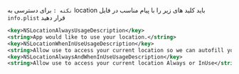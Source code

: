 
`نکته :`  برای دسترسی به location باید کلید های زیر را با پیام مناسب
در فایل `info.plist` قرار دهید

```xml
<key>NSLocationAlwaysUsageDescription</key>
<string>App would like to use your location.</string>
<key>NSLocationWhenInUseUsageDescription</key>
<string>Allow use to access your current location so we can autofill your start/end</string>
<key>NSLocationAlwaysAndWhenInUseUsageDescription</key>
<string>Allow use to access your current location Always or InUse</string>
```
